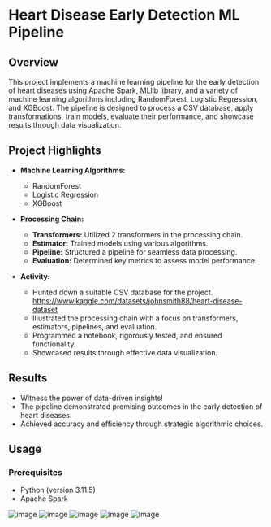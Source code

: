 # Heart Disease Early Detection ML Pipeline

## Overview
This project implements a machine learning pipeline for the early detection of heart diseases using Apache Spark, MLlib library, and a variety of machine learning algorithms including RandomForest, Logistic Regression, and XGBoost. The pipeline is designed to process a CSV database, apply transformations, train models, evaluate their performance, and showcase results through data visualization.

## Project Highlights
- **Machine Learning Algorithms:**
  - RandomForest
  - Logistic Regression
  - XGBoost

- **Processing Chain:**
  - **Transformers:** Utilized 2  transformers in the processing chain.
  - **Estimator:** Trained models using various algorithms.
  - **Pipeline:** Structured a pipeline for seamless data processing.
  - **Evaluation:** Determined key metrics to assess model performance.

- **Activity:**
  - Hunted down a suitable CSV database for the project. https://www.kaggle.com/datasets/johnsmith88/heart-disease-dataset
  - Illustrated the processing chain with a focus on transformers, estimators, pipelines, and evaluation.
  - Programmed a notebook, rigorously tested, and ensured functionality.
  - Showcased results through effective data visualization.

## Results
- Witness the power of data-driven insights!
- The pipeline demonstrated promising outcomes in the early detection of heart diseases.
- Achieved accuracy and efficiency through strategic algorithmic choices.

## Usage
### Prerequisites
- Python (version 3.11.5)
- Apache Spark

![image](https://github.com/Molka17/MLProjectWithSpark/assets/93080390/4415ffcc-b3aa-4a61-b4a3-a7c4f0732104)
![image](https://github.com/Molka17/MLProjectWithSpark/assets/93080390/ebe99906-7e41-4c57-afb7-737d8fd7a91b)
![image](https://github.com/Molka17/MLProjectWithSpark/assets/93080390/a4254006-7c19-4c86-a67d-c5406b1724b0)
![image](https://github.com/Molka17/MLProjectWithSpark/assets/93080390/4072f283-ef53-4aae-a3c1-fc60b1a077d4)
![image](https://github.com/Molka17/MLProjectWithSpark/assets/93080390/b534a8aa-9c89-43b0-b75a-ed5dd0db21e3)




